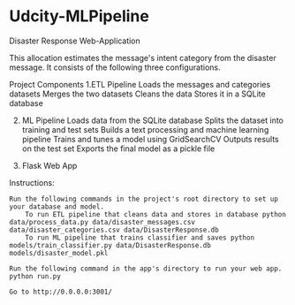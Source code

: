 # Udcity-MLPipeline
Disaster Response Web-Application

This allocation estimates the message's intent category from the disaster message.
It consists of the following three configurations.

Project Components
1.ETL Pipeline
    Loads the messages and categories datasets
    Merges the two datasets
    Cleans the data
    Stores it in a SQLite database

2. ML Pipeline
    Loads data from the SQLite database
    Splits the dataset into training and test sets
    Builds a text processing and machine learning pipeline
    Trains and tunes a model using GridSearchCV
    Outputs results on the test set
    Exports the final model as a pickle file

3. Flask Web App


Instructions:

    Run the following commands in the project's root directory to set up your database and model.
        To run ETL pipeline that cleans data and stores in database python data/process_data.py data/disaster_messages.csv data/disaster_categories.csv data/DisasterResponse.db
        To run ML pipeline that trains classifier and saves python models/train_classifier.py data/DisasterResponse.db models/disaster_model.pkl

    Run the following command in the app's directory to run your web app. python run.py

    Go to http://0.0.0.0:3001/

